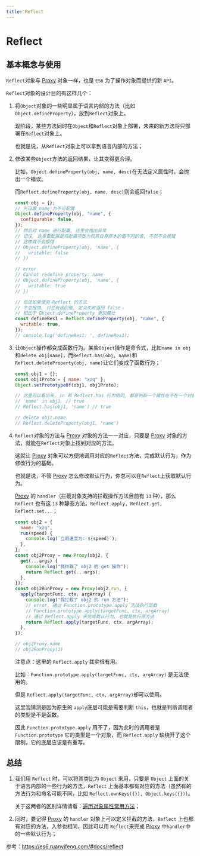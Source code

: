 ```yaml
---
title: Reflect
---
```


[traverseObjectProperty]: /basic/traverse-object-property
[proxy]: /basic/proxy

# Reflect

## 基本概念与使用

`Reflect`对象与 [Proxy][proxy] 对象一样，也是 `ES6` 为了操作对象而提供的新 `API`。

`Reflect`对象的设计目的有这样几个：

1. 将`Object`对象的一些明显属于语言内部的方法（比如`Object.defineProperty`），放到`Reflect`对象上。

   现阶段，某些方法同时在`Object`和`Reflect`对象上部署，未来的新方法将只部署在`Reflect`对象上。

   也就是说，从`Reflect`对象上可以拿到语言内部的方法；

2. 修改某些`Object`方法的返回结果，让其变得更合理。

   比如，`Object.defineProperty(obj, name, desc)`在无法定义属性时，会抛出一个错误。

   而`Reflect.defineProperty(obj, name, desc)`则会返回`false`；

   ```js
   const obj = {};
   // 先设置 name 为不可配置
   Object.defineProperty(obj, "name", {
     configurable: false,
   });
   // 然后对 name 进行配置, 这里会抛出异常
   // 记住, 这里要配置是将配置项改为和其自身原本的值不同的值, 不然不会报错
   // 这样就不会报错
   // Object.defineProperty(obj, 'name', {
   //   writable: false
   // })

   // error
   // Cannot redefine property: name
   // Object.defineProperty(obj, 'name', {
   //   writable: true
   // })

   // 但是如果使用 Reflect 的方法
   // 不会报错, 只会有返回值, 定义失败返回 false
   // 相比于 Object.defineProperty 更加健壮
   const defineRes1 = Reflect.defineProperty(obj, "name", {
     writable: true,
   });
   // console.log('defineRes1: ', defineRes1);
   ```

3. 让`Object`操作都变成函数行为。某些`Object`操作是命令式，比如`name in obj`和`delete obj[name]`，而`Reflect.has(obj, name)`和`Reflect.deleteProperty(obj, name)`让它们变成了函数行为；

   ```js
   const obj1 = {};
   const obj1Proto = { name: "xzq" };
   Object.setPrototypeOf(obj1, obj1Proto);

   // 这里可以看出来, in 和 Reflect.has 行为相同, 都是判断一个属性在不在一个对象的属性中, 这些属性包括该对象的原型链上的属性
   // 'name' in obj1  // true
   // Reflect.has(obj1, 'name') // true

   // delete obj1.name
   // Reflect.deleteProperty(obj1, 'name')
   ```

4. `Reflect`对象的方法与 [Proxy][proxy] 对象的方法一一对应，只要是 [Proxy][proxy] 对象的方法，就能在`Reflect`对象上找到对应的方法。

   这就让 [Proxy][proxy] 对象可以方便地调用对应的`Reflect`方法，完成默认行为，作为修改行为的基础。

   也就是说，不管 [Proxy][proxy] 怎么修改默认行为，你总可以在`Reflect`上获取默认行为。

   [Proxy][proxy] 的 `handler`（拦截对象支持的拦截操作方法目前有 `13` 种），那么 `Reflect` 也有这 `13` 种静态方法，`Reflect.apply, Reflect.get, Reflect.set...`；

   ```js
   const obj2 = {
     name: "xzq",
     run(speed) {
       console.log(`当前速度为: ${speed}`);
     },
   };
   const obj2Proxy = new Proxy(obj2, {
     get(...args) {
       console.log("我拦截了 obj2 的 get 操作");
       return Reflect.get(...args);
     },
   });
   const obj2RunProxy = new Proxy(obj2.run, {
     apply(targetFunc, ctx, argArray) {
       console.log("我拦截了 obj2 的 run 方法");
       // error, 通过 Function.prototype.apply 无法执行函数
       // Function.prototype.apply(targetFunc, ctx, argArray)
       // 通过 Reflect.apply 来完成默认行为, 也就是执行原方法
       return Reflect.apply(targetFunc, ctx, argArray);
     },
   });

   // obj2Proxy.name
   // obj2RunProxy(1)
   ```

   注意点：这里的 `Reflect.apply` 其实很有用。

   比如：`Function.prototype.apply(targetFunc, ctx, argArray)` 是无法使用的。

   但是 `Reflect.apply(targetFunc, ctx, argArray)`却可以使用。

   这里我猜测是因为原生的 `apply`底层可能是需要判断 `this`，也就是判断调用者的类型是不是函数。

   因此 `Function.prototype.apply` 用不了，因为此时的调用者是 `Function.prototype` 它的类型是一个对象，而 `Reflect.apply` 缺绕开了这个限制，它的底层应该是有重写。

## 总结

1. 我们用 `Reflect` 时，可以将其类比为 `Object` 来用，只要是 `Object` 上面的关于语言内部的一些行为的方法，`Reflect` 上面基本都有对应的方法（虽然有的方法行为和命名可能不同，比如 `Reflect.ownKeys({}), Object.keys({})`）。

   关于这两者的区别详情请看：[遍历对象属性常用方法][traverseObjectProperty]；

2. 同时，要记得 [Proxy][proxy] 的 `handler` 对象上可以定义拦截的方法，`Reflect` 上也都有对应的方法，入参也相同，因此可以用 `Reflect`来完成 [Proxy][proxy] 中`handler`中的一些默认行为；

参考：https://es6.ruanyifeng.com/#docs/reflect
